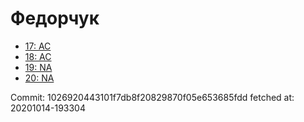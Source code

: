 # Федорчук
- [17: AC](17.md)
- [18: AC](18.md)
- [19: NA](19.md)
- [20: NA](20.md)

Commit: 1026920443101f7db8f20829870f05e653685fdd
 fetched at: 20201014-193304
